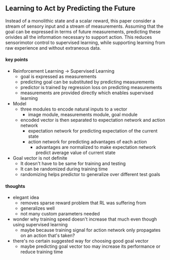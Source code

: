 ## Learning to Act by Predicting the Future

Instead of a monolithic state and a scalar reward, this paper consider a stream of sensory input and a stream of measurements. Assuming that the goal can be expressed in terms of future measurements, predicting these orivides all the information necessary to support action. This reduces sensorimotor control to supervised learning, while supporting learning from raw experience and without extraneous data.

#### key points

* Reinforcement Learning -> Supervised Learning
    * goal is expressed as measurements
    * predicting goal can be substituted by predicting measurements
    * predictor is trained by regression loss on predicting measurements
    * measurements are provided directly which enables supervised learning
* Model
    * three modules to encode natural inputs to a vector
        * image module, measurements module, goal module
    * encoded vector is then separated to expectation network and action network
        * expectation network for predicting expectation of the current state
        * action network for predicting advantages of each action
            * advantages are normalized to make expectation network predict average value of current state
* Goal vector is not definite
    * It doesn't have to be same for training and testing
    * It can be randomized during training time
    * randomizing helps predictor to generalize over different test goals

#### thoughts

* elegant idea
    * removes sparse reward problem that RL was suffering from
    * generalizes well
    * not many custom parameters needed
* wonder why training speed doesn't increase that much even though using supervised learning
    * maybe because training signal for action network only propagates on an action that's taken?
* there's no certain suggested way for choosing good goal vector
    * maybe predicting goal vector too may increase its performance or reduce training time